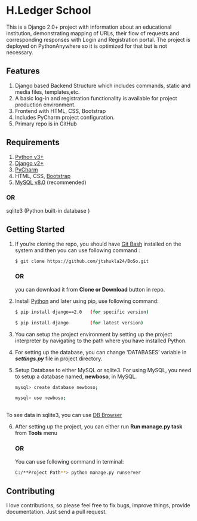 # H.Ledger School
This is a Django 2.0+ project with information about an educational institution, demonstrating mapping of URLs, their flow of requests
and corresponding responses with Login and Registration portal. The project is deployed on PythonAnywhere so it is optimized for that but is not necessary.

## Features

1.  Django based Backend Structure which includes commands, static and media files, templates,etc.
2.  A basic log-in and registration functionality is available for project production environment.
3.	Frontend with HTML, CSS, Bootstrap
4.	Includes PyCharm project configuration.
5.	Primary repo is in GitHub

## Requirements

1. [Python v3+](https://www.python.org/downloads/)
2.	[Django v2+](https://www.djangoproject.com/download/)
3.	[PyCharm](https://www.jetbrains.com/pycharm/)
4. 	HTML, CSS, [Bootstrap]( https://getbootstrap.com/docs/4.4/getting-started/download/)
4.   [MySQL v8.0]( https://www.mysql.com/downloads/) (recommended)

  ### OR
    
   sqlite3 (Python built-in database )

## Getting Started

1.	If you’re cloning the repo, you should have [Git Bash]( https://desktop.github.com/) installed on the system and then you can use following command :
    ```bash
    $ git clone https://github.com/jtshukla24/BoSo.git
    ```
    ### OR
    you can download it from  **Clone or Download** button in repo.

2.	Install [Python]( https://www.python.org/downloads/) and later using pip, use following command:
    ```bash
    $ pip install django==2.0   (for specific version)
    
    $ pip install django        (for latest version)

3.	You can setup the project environment by setting up the project interpreter by navigating to the path where you have installed Python.

4.	For setting up the database, you can change 'DATABASES’ variable in **_settings.py_** file in project directory.

5.	Setup Database to either MySQL or sqlite3. For using MySQL, you need to setup a database named, **newboso**, in MySQL.
    ```bash
    mysql> create database newboso;
    
    mysql> use newboso;
  

To see data in sqlite3, you can use [DB Browser]( https://sqlitebrowser.org/dl/)

6.	After setting up the project, you can either run **Run manage.py task** from **Tools** menu 

    ### OR
    
    You can use following command in terminal:
    ```bash
    C:/**Project Path**> python manage.py runserver
    ```
	
## Contributing

I love contributions, so please feel free to fix bugs, improve things, provide documentation. Just send a pull request.



